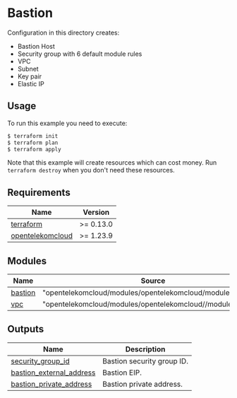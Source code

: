 # Bastion

Configuration in this directory creates:
- Bastion Host
- Security group with 6 default module rules
- VPC
- Subnet
- Key pair
- Elastic IP

## Usage

To run this example you need to execute:

```bash
$ terraform init
$ terraform plan
$ terraform apply
```

Note that this example will create resources which can cost money. Run `terraform destroy` when you don't need these resources.

## Requirements

| Name                                                                                           | Version   |
| ---------------------------------------------------------------------------------------------- |-----------|
| <a name="requirement_terraform"></a> [terraform](#requirement\_terraform)                      | >= 0.13.0 |
| <a name="requirement_opentelekomcloud"></a> [opentelekomcloud](#requirement\_opentelekomcloud) | >= 1.23.9 |

## Modules

| Name                                                      | Source                                                      | Version |
|-----------------------------------------------------------|-------------------------------------------------------------|---------|
| <a name="module_bastion"></a> [bastion](#module\_bastion) | "opentelekomcloud/modules/opentelekomcloud/modules/bastion" | 0.0.3   |
| <a name="module_vpc"></a> [vpc](#module\_vpc)             | "opentelekomcloud/modules/opentelekomcloud//modules/vpc"    | 0.0.3   |

## Outputs

| Name                                                                                                           | Description                |
|----------------------------------------------------------------------------------------------------------------|----------------------------|
| <a name="output_bastion_sg_id"></a> [security_group_id](#output\_bastion\_sg\_id)                              | Bastion security group ID. |
| <a name="output_bastion_external_address"></a> [bastion_external_address](#output\_bastion\_external\_address) | Bastion EIP.               |
| <a name="output_bastion_private_address"></a> [bastion_private_address](#output\_bastion\_private\_address)    | Bastion private address.   |
